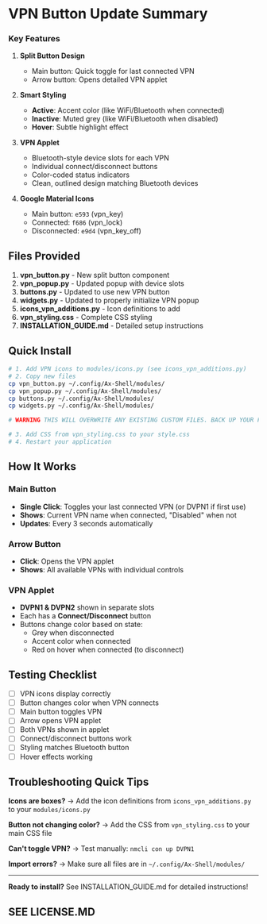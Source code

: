# VPN Button Update Summary

### Key Features

1. **Split Button Design** 
   - Main button: Quick toggle for last connected VPN
   - Arrow button: Opens detailed VPN applet

2. **Smart Styling**
   - **Active**: Accent color (like WiFi/Bluetooth when connected)
   - **Inactive**: Muted grey (like WiFi/Bluetooth when disabled)
   - **Hover**: Subtle highlight effect

3. **VPN Applet**
   - Bluetooth-style device slots for each VPN
   - Individual connect/disconnect buttons
   - Color-coded status indicators
   - Clean, outlined design matching Bluetooth devices

4. **Google Material Icons**
   - Main button: `e593` (vpn_key)
   - Connected: `f686` (vpn_lock)
   - Disconnected: `e9d4` (vpn_key_off)

## Files Provided

1. **vpn_button.py** - New split button component
2. **vpn_popup.py** - Updated popup with device slots
3. **buttons.py** - Updated to use new VPN button
4. **widgets.py** - Updated to properly initialize VPN popup
5. **icons_vpn_additions.py** - Icon definitions to add
6. **vpn_styling.css** - Complete CSS styling
7. **INSTALLATION_GUIDE.md** - Detailed setup instructions

## Quick Install

```bash
# 1. Add VPN icons to modules/icons.py (see icons_vpn_additions.py)
# 2. Copy new files
cp vpn_button.py ~/.config/Ax-Shell/modules/
cp vpn_popup.py ~/.config/Ax-Shell/modules/
cp buttons.py ~/.config/Ax-Shell/modules/
cp widgets.py ~/.config/Ax-Shell/modules/

# WARNING THIS WILL OVERWRITE ANY EXISTING CUSTOM FILES. BACK UP YOUR FILES FIRST

# 3. Add CSS from vpn_styling.css to your style.css
# 4. Restart your application
```

## How It Works

### Main Button
- **Single Click**: Toggles your last connected VPN (or DVPN1 if first use)
- **Shows**: Current VPN name when connected, "Disabled" when not
- **Updates**: Every 3 seconds automatically

### Arrow Button  
- **Click**: Opens the VPN applet
- **Shows**: All available VPNs with individual controls

### VPN Applet
- **DVPN1 & DVPN2** shown in separate slots
- Each has a **Connect/Disconnect** button
- Buttons change color based on state:
  - Grey when disconnected
  - Accent color when connected
  - Red on hover when connected (to disconnect)

## Testing Checklist

- [ ] VPN icons display correctly
- [ ] Button changes color when VPN connects
- [ ] Main button toggles VPN
- [ ] Arrow opens VPN applet
- [ ] Both VPNs shown in applet
- [ ] Connect/disconnect buttons work
- [ ] Styling matches Bluetooth button
- [ ] Hover effects working

## Troubleshooting Quick Tips

**Icons are boxes?**
→ Add the icon definitions from `icons_vpn_additions.py` to your `modules/icons.py`

**Button not changing color?**
→ Add the CSS from `vpn_styling.css` to your main CSS file

**Can't toggle VPN?**
→ Test manually: `nmcli con up DVPN1`

**Import errors?**
→ Make sure all files are in `~/.config/Ax-Shell/modules/`

---

**Ready to install?** See INSTALLATION_GUIDE.md for detailed instructions!

## SEE LICENSE.MD
